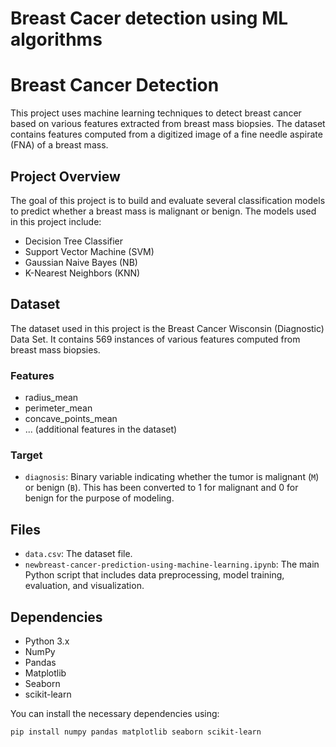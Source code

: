 # Breast Cacer detection using ML algorithms
# Breast Cancer Detection

This project uses machine learning techniques to detect breast cancer based on various features extracted from breast mass biopsies. The dataset contains features computed from a digitized image of a fine needle aspirate (FNA) of a breast mass.

## Project Overview

The goal of this project is to build and evaluate several classification models to predict whether a breast mass is malignant or benign. The models used in this project include:

- Decision Tree Classifier
- Support Vector Machine (SVM)
- Gaussian Naive Bayes (NB)
- K-Nearest Neighbors (KNN)

## Dataset

The dataset used in this project is the Breast Cancer Wisconsin (Diagnostic) Data Set. It contains 569 instances of various features computed from breast mass biopsies.

### Features

- radius_mean
- perimeter_mean
- concave_points_mean
- ... (additional features in the dataset)

### Target

- `diagnosis`: Binary variable indicating whether the tumor is malignant (`M`) or benign (`B`). This has been converted to 1 for malignant and 0 for benign for the purpose of modeling.

## Files

- `data.csv`: The dataset file.
- `newbreast-cancer-prediction-using-machine-learning.ipynb`: The main Python script that includes data preprocessing, model training, evaluation, and visualization.

## Dependencies

- Python 3.x
- NumPy
- Pandas
- Matplotlib
- Seaborn
- scikit-learn

You can install the necessary dependencies using:

```bash
pip install numpy pandas matplotlib seaborn scikit-learn
